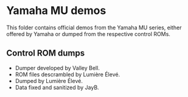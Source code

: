 # Yamaha MU demos
This folder contains official demos from the Yamaha MU series, either offered by Yamaha or dumped from the respective control ROMs.

## Control ROM dumps
* Dumper developed by Valley Bell.
* ROM files descrambled by Lumière Élevé.
* Dumped by Lumière Élevé.
* Data fixed and sanitized by JayB.